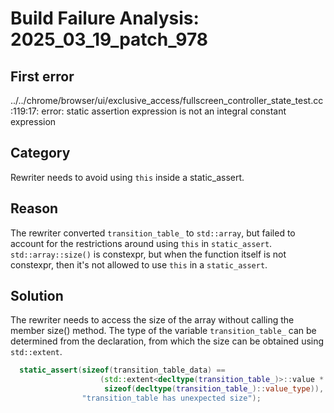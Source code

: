 # Build Failure Analysis: 2025_03_19_patch_978

## First error

../../chrome/browser/ui/exclusive_access/fullscreen_controller_state_test.cc:119:17: error: static assertion expression is not an integral constant expression

## Category
Rewriter needs to avoid using `this` inside a static_assert.

## Reason
The rewriter converted `transition_table_` to `std::array`, but failed to account for the restrictions around using `this` in `static_assert`.  `std::array::size()` is constexpr, but when the function itself is not constexpr, then it's not allowed to use `this` in a `static_assert`.

## Solution
The rewriter needs to access the size of the array without calling the member size() method. The type of the variable `transition_table_` can be determined from the declaration, from which the size can be obtained using `std::extent`.

```c++
  static_assert(sizeof(transition_table_data) ==
                    (std::extent<decltype(transition_table_)>::value *
                     sizeof(decltype(transition_table_)::value_type)),
                "transition_table has unexpected size");